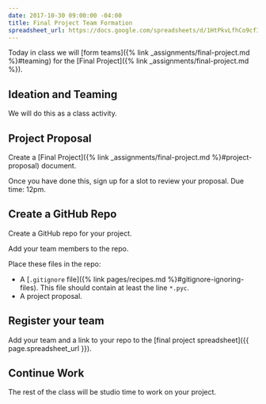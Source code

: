 ```yaml
---
date: 2017-10-30 09:00:00 -04:00
title: Final Project Team Formation
spreadsheet_url: https://docs.google.com/spreadsheets/d/1HtPkvLfhCo9cfIQAKojzhBqLgJMWCkaqQx73rdoPrTU/edit?usp=sharing
---
```


Today in class we will [form teams]({% link _assignments/final-project.md %}#teaming) for the [Final Project]({% link _assignments/final-project.md %}).

## Ideation and Teaming

We will do this as a class activity.

## Project Proposal

Create a [Final Project]({% link _assignments/final-project.md %}#project-proposal) document.

Once you have done this, sign up for a slot to review your proposal. Due time: 12pm.

## Create a GitHub Repo

Create a GitHub repo for your project.

Add your team members to the repo.

Place these files in the repo:

* A [`.gitignore` file]({% link pages/recipes.md %}#gitignore-ignoring-files). This file should contain at least the line `*.pyc`.
* A project proposal.

## Register your team

Add your team and a link to your repo to the [final project spreadsheet]({{ page.spreadsheet_url }}).

## Continue Work

The rest of the class will be studio time to work on your project.
